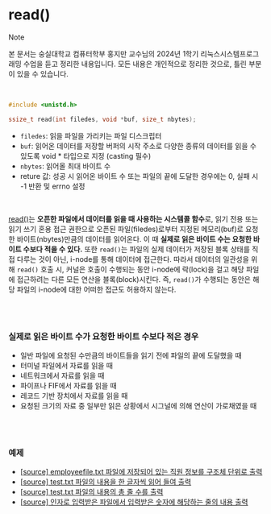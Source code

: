 # read()

> [!note]  
> 본 문서는 숭실대학교 컴퓨터학부 홍지만 교수님의 2024년 1학기 리눅스시스템프로그래밍 수업을 듣고 정리한 내용입니다. 모든 내용은 개인적으로 정리한 것으로, 틀린 부분이 있을 수 있습니다.

<br>

```c
#include <unistd.h>

ssize_t read(int filedes, void *buf, size_t nbytes);
```

- `filedes`: 읽을 파일을 가리키는 파일 디스크립터
- `buf`: 읽어온 데이터를 저장할 버퍼의 시작 주소로 다양한 종류의 데이터를 읽을 수 있도록 void * 타입으로 지정 (casting 필수)
- `nbytes`: 읽어올 최대 바이트 수
- reture 값: 성공 시 읽어온 바이트 수 또는 파일의 끝에 도달한 경우에는 0, 실패 시 -1 반환 및 errno 설정

<br>

[read()](./read2.c)는 **오픈한 파일에서 데이터를 읽을 때 사용하는 시스템콜 함수**로, 읽기 전용 또는 읽기 쓰기 혼용 접근 권한으로 오픈된 파일(filedes)로부터 지정된 메모리(buf)로 요청한 바이트(nbytes)만큼의 데이터를 읽어온다. 이 때 **실제로 읽은 바이트 수는 요청한 바이트 수보다 적을 수 있다.** 또한 `read()`는 파일의 실제 데이터가 저장된 블록 상태를 직접 다루는 것이 아닌, i-node를 통해 데이터에 접근한다. 따라서 데이터의 일관성을 위해 `read()` 호출 시, 커널은 호출이 수행되는 동안 i-node에 락(lock)을 걸고 해당 파일에 접근하려는 다른 모든 연산을 블록(block)시킨다. 즉, `read()`가 수행되는 동안은 해당 파일의 i-node에 대한 어떠한 접근도 허용하지 않는다.

<br><br>

### 실제로 읽은 바이트 수가 요청한 바이트 수보다 적은 경우

- 일반 파일에 요청된 수만큼의 바이트들을 읽기 전에 파일의 끝에 도달했을 때
- 터미널 파일에서 자료를 읽을 때
- 네트워크에서 자료를 읽을 때
- 파이프나 FIF에서 자료를 읽을 때
- 레코드 기반 장치에서 자료를 읽을 때
- 요청된 크기의 자료 중 일부만 읽은 상황에서 시그널에 의해 연산이 가로채였을 때

<br><br>

### 예제

- [[source] employeefile.txt 파일에 저장되어 있는 직원 정보를 구조체 단위로 출력](./read1.c)
- [[source] test.txt 파일의 내용을 한 글자씩 읽어 들여 출력](./read3A.c)
- [[source] test.txt 파일의 내용의 총 줄 수를 출력](./read3B.c)
- [[source] 인자로 입력받은 파일에서 입력받은 숫자에 해당하는 줄의 내용 출력](./read4.c)